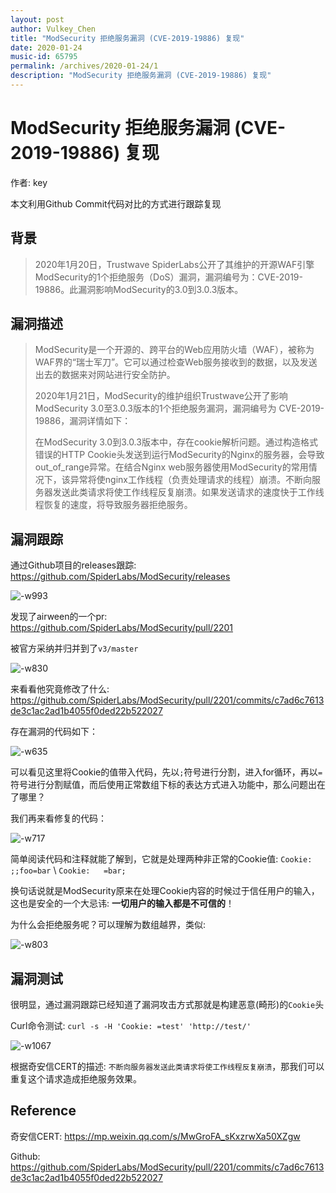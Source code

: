 ```yaml
---
layout: post
author: Vulkey_Chen
title: "ModSecurity 拒绝服务漏洞 (CVE-2019-19886) 复现"
date: 2020-01-24
music-id: 65795
permalink: /archives/2020-01-24/1
description: "ModSecurity 拒绝服务漏洞 (CVE-2019-19886) 复现"
---
```


# ModSecurity 拒绝服务漏洞 (CVE-2019-19886) 复现

作者: key

本文利用Github Commit代码对比的方式进行跟踪复现

## 背景

> 2020年1月20日，Trustwave SpiderLabs公开了其维护的开源WAF引擎ModSecurity的1个拒绝服务（DoS）漏洞，漏洞编号为：CVE-2019-19886。此漏洞影响ModSecurity的3.0到3.0.3版本。

## 漏洞描述

> ModSecurity是一个开源的、跨平台的Web应用防火墙（WAF），被称为WAF界的“瑞士军刀”。它可以通过检查Web服务接收到的数据，以及发送出去的数据来对网站进行安全防护。
>
> 2020年1月21日，ModSecurity的维护组织Trustwave公开了影响ModSecurity 3.0至3.0.3版本的1个拒绝服务漏洞，漏洞编号为 CVE-2019-19886，漏洞详情如下：
>
> 在ModSecurity 3.0到3.0.3版本中，存在cookie解析问题。通过构造格式错误的HTTP Cookie头发送到运行ModSecurity的Nginx的服务器，会导致out_of_range异常。在结合Nginx web服务器使用ModSecurity的常用情况下，该异常将使nginx工作线程（负责处理请求的线程）崩溃。不断向服务器发送此类请求将使工作线程反复崩溃。如果发送请求的速度快于工作线程恢复的速度，将导致服务器拒绝服务。

## 漏洞跟踪

通过Github项目的releases跟踪: https://github.com/SpiderLabs/ModSecurity/releases

![-w993](https://vulkey.oss-cn-hangzhou.aliyuncs.com/2020-01-24/15797000068737.jpg)

发现了airween的一个pr: https://github.com/SpiderLabs/ModSecurity/pull/2201

被官方采纳并归并到了`v3/master`

![-w830](https://vulkey.oss-cn-hangzhou.aliyuncs.com/2020-01-24/15797001388668.jpg)

来看看他究竟修改了什么: https://github.com/SpiderLabs/ModSecurity/pull/2201/commits/c7ad6c7613de3c1ac2ad1b4055f0ded22b522027

存在漏洞的代码如下：

![-w635](https://vulkey.oss-cn-hangzhou.aliyuncs.com/2020-01-24/15797004167746.jpg)

可以看见这里将Cookie的值带入代码，先以`;`符号进行分割，进入for循环，再以`=`符号进行分割赋值，而后使用正常数组下标的表达方式进入功能中，那么问题出在了哪里？

我们再来看修复的代码：

![-w717](https://vulkey.oss-cn-hangzhou.aliyuncs.com/2020-01-24/15797006105146.jpg)

简单阅读代码和注释就能了解到，它就是处理两种非正常的Cookie值: `Cookie: ;;foo=bar` \ `Cookie:   =bar;`

换句话说就是ModSecurity原来在处理Cookie内容的时候过于信任用户的输入，这也是安全的一个大忌讳: **一切用户的输入都是不可信的**！

为什么会拒绝服务呢？可以理解为数组越界，类似:

![-w803](https://vulkey.oss-cn-hangzhou.aliyuncs.com/2020-01-24/15797060724502.jpg)


## 漏洞测试

很明显，通过漏洞跟踪已经知道了漏洞攻击方式那就是构建恶意(畸形)的`Cookie`头

Curl命令测试: `curl -s -H 'Cookie: =test' 'http://test/'`

![-w1067](https://vulkey.oss-cn-hangzhou.aliyuncs.com/2020-01-24/15797057266076.jpg)

根据奇安信CERT的描述: `不断向服务器发送此类请求将使工作线程反复崩溃`，那我们可以重复这个请求造成拒绝服务效果。

## Reference

奇安信CERT: https://mp.weixin.qq.com/s/MwGroFA_sKxzrwXa50XZgw

Github: https://github.com/SpiderLabs/ModSecurity/pull/2201/commits/c7ad6c7613de3c1ac2ad1b4055f0ded22b522027